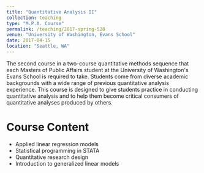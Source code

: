 ```yaml
---
title: "Quantitative Analysis II"
collection: teaching
type: "M.P.A. Course"
permalink: /teaching/2017-spring-528
venue: "University of Washington, Evans School"
date: 2017-04-15
location: "Seattle, WA"
---
```


The second course in a two-course quantitative methods sequence that each Masters of Public Affairs student at the University of Washington's Evans School is required to take. Students come from diverse academic backgrounds with a wide range of previous quantitative analysis experience. This course is designed to give students practice in conducting quantitative analysis and to help them become critical consumers of quantitative analyses produced by others. 

# Course Content
* Applied linear regression models
* Statistical programming in STATA
* Quantitative research design
* Introduction to generalized linear models

